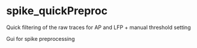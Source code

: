 # spike_quickPreproc
Quick filtering of the raw traces for AP and LFP + manual  threshold setting

Gui for spike preprocessing
